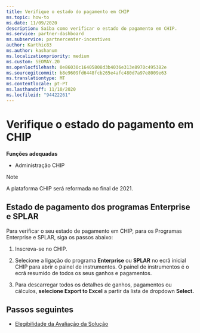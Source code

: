 ```yaml
---
title: Verifique o estado do pagamento em CHIP
ms.topic: how-to
ms.date: 11/09/2020
description: Saiba como verificar o estado do pagamento em CHIP.
ms.service: partner-dashboard
ms.subservice: partnercenter-incentives
author: Karthic83
ms.author: kashanum
ms.localizationpriority: medium
ms.custom: SEOMAY.20
ms.openlocfilehash: 0e86030c16405808d3b4036e313e8970c495382e
ms.sourcegitcommit: b8e9609fd6448fcb265e4afc480d7a97e8009e63
ms.translationtype: MT
ms.contentlocale: pt-PT
ms.lasthandoff: 11/10/2020
ms.locfileid: "94422261"
---
```

# <a name="check-payment-status-in-chip"></a>Verifique o estado do pagamento em CHIP

**Funções adequadas**

- Administração CHIP

>[!NOTE]
>A plataforma CHIP será reformada no final de 2021.

## <a name="payment-status-for-the-enterprise-and-splar-programs"></a>Estado de pagamento dos programas Enterprise e SPLAR

Para verificar o seu estado de pagamento em CHIP, para os Programas Enterprise e SPLAR, siga os passos abaixo:

1. Inscreva-se no CHIP.
 
1. Selecione a ligação do programa **Enterprise** ou **SPLAR** no ecrã inicial CHIP para abrir o painel de instrumentos. O painel de instrumentos é o ecrã resumido de todos os seus ganhos e pagamentos.
 
1. Para descarregar todos os detalhes de ganhos, pagamentos ou cálculos, **selecione Export to Excel** a partir da lista de dropdown **Select.**

## <a name="next-steps"></a>Passos seguintes

- [Elegibilidade da Avaliação da Solução](chip-solution-assessment.md) 
